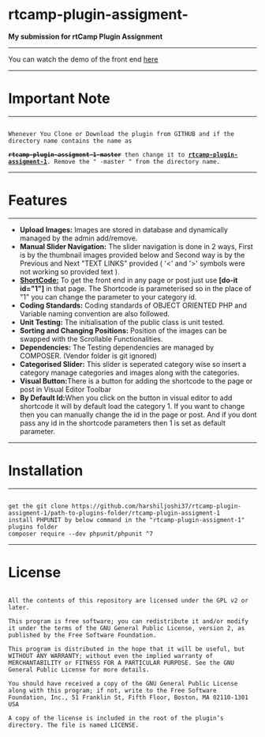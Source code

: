 # rtcamp-plugin-assigment-

<b>My submission for rtCamp Plugin Assignment</b>
<hr />
You can watch the demo of the front end <a href="https://rtcamps-plugin-assigment.000webhostapp.com/slideshow-plugin">here</a>
<hr />
<h1><b>Important Note</b></h1>
<hr />
<code>
Whenever You Clone or Download the plugin from GITHUB and if the directory name contains the name as <br />
<b><strike>rtcamp-plugin-assigment-1-master</strike></b> then change it to <b><u>rtcamp-plugin-assigment-1</u></b>. Remove the " -master " from the directory name.
</code>
<hr />
<h1><b>Features</b></h1>
<hr />
<ul>
  <li><b>Upload Images:</b> Images are stored in database and dynamically managed by the admin add/remove.</li>
  <li><b>Manual Slider Navigation:</b> The slider navigation is done in 2 ways, First is by the thumbnail images provided below and Second way is by the Previous and Next "TEXT LINKS" provided ( '<' and '>' symbols were not working so provided text ).</li>
  <li><b><u>ShortCode:</u></b> To get the front end in any page or post just use <b>[do-it id="1"]</b> in that page. The Shortcode is parameterised so in the place of "1" you can change the parameter to your category id.</li>
  <li><b>Coding Standards:</b> Coding standards of OBJECT ORIENTED PHP and Variable naming convention are also followed.</li>
  <li><b>Unit Testing:</b> The initialisation of the public class is unit tested.</li>
  <li><b>Sorting and Changing Positions:</b> Position of the images can be swapped with the Scrollable Functionalities.</li>
  <li><b>Dependencies:</b> The Testing dependencies are managed by COMPOSER. (Vendor folder is git ignored)</li>
  <li><b>Categorised Slider:</b> This slider is seperated category wise so insert a category manage categories and images along with the categories.</li>
  <li><b>Visual Button:</b>There is a button for adding the shortcode to the page or post in Visual Editor Toolbar</li>
  <li><b>By Default Id:</b>When you click on the button in visual editor to add shortcode it will by default load the category 1. If you want to change then you can manually change the id in the page or post. And if you dont pass any id in the shortcode parameters then 1 is set as default parameter.</li>
</ul>
<hr />
<h1><b>Installation</b></h1>
<hr />
<code>
get the git clone https://github.com/harshiljoshi37/rtcamp-plugin-assigment-1/path-to-plugins-folder/rtcamp-plugin-assigment-1
install PHPUNIT by below command in the "rtcamp-plugin-assigment-1" plugins folder
composer require --dev phpunit/phpunit ^7
</code>
<hr />
<h1><b>License</b></h1>
<code>
All the contents of this repository are licensed under the GPL v2 or later.<br />
This program is free software; you can redistribute it and/or modify it under the terms of the GNU General Public License, version 2, as published by the Free Software Foundation.<br />
This program is distributed in the hope that it will be useful, but WITHOUT ANY WARRANTY; without even the implied warranty of MERCHANTABILITY or FITNESS FOR A PARTICULAR PURPOSE. See the GNU General Public License for more details.<br />
You should have received a copy of the GNU General Public License along with this program; if not, write to the Free Software Foundation, Inc., 51 Franklin St, Fifth Floor, Boston, MA 02110-1301 USA<br />
A copy of the license is included in the root of the plugin’s directory. The file is named LICENSE.
</code>

